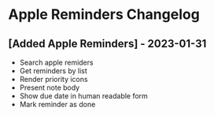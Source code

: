 # Apple Reminders Changelog

## [Added Apple Reminders] - 2023-01-31

- Search apple remiders
- Get reminders by list
- Render priority icons
- Present note body
- Show due date in human readable form
- Mark reminder as done